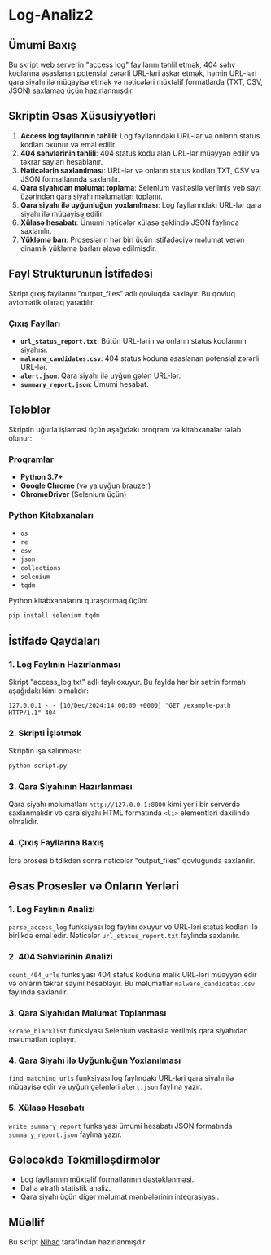 # Log-Analiz2


## Ümumi Baxış
Bu skript web serverin "access log" fayllarını təhlil etmək, 404 səhv kodlarına əsaslanan potensial zərərli URL-ləri aşkar etmək, həmin URL-ləri qara siyahı ilə müqayisə etmək və nəticələri müxtəlif formatlarda (TXT, CSV, JSON) saxlamaq üçün hazırlanmışdır. 

## Skriptin Əsas Xüsusiyyətləri

1. **Access log fayllarının təhlili**: Log fayllarındakı URL-lər və onların status kodları oxunur və emal edilir.
2. **404 səhvlərinin təhlili**: 404 status kodu alan URL-lər müəyyən edilir və təkrar sayları hesablanır.
3. **Nəticələrin saxlanılması**: URL-lər və onların status kodları TXT, CSV və JSON formatlarında saxlanılır.
4. **Qara siyahıdan məlumat toplama**: Selenium vasitəsilə verilmiş veb sayt üzərindən qara siyahı məlumatları toplanır.
5. **Qara siyahı ilə uyğunluğun yoxlanılması**: Log fayllarındakı URL-lər qara siyahı ilə müqayisə edilir.
6. **Xülasə hesabatı**: Ümumi nəticələr xülasə şəklində JSON faylında saxlanılır.
7. **Yükləmə barı**: Proseslərin hər biri üçün istifadəçiyə məlumat verən dinamik yükləmə barları əlavə edilmişdir.

## Fayl Strukturunun İstifadəsi
Skript çıxış fayllarını "output_files" adlı qovluqda saxlayır. Bu qovluq avtomatik olaraq yaradılır.

### Çıxış Faylları
- **`url_status_report.txt`**: Bütün URL-lərin və onların status kodlarının siyahısı.
- **`malware_candidates.csv`**: 404 status koduna əsaslanan potensial zərərli URL-lər.
- **`alert.json`**: Qara siyahı ilə uyğun gələn URL-lər.
- **`summary_report.json`**: Ümumi hesabat.

## Tələblər

Skriptin uğurla işləməsi üçün aşağıdakı proqram və kitabxanalar tələb olunur:

### Proqramlar
- **Python 3.7+**
- **Google Chrome** (və ya uyğun brauzer)
- **ChromeDriver** (Selenium üçün)

### Python Kitabxanaları
- `os`
- `re`
- `csv`
- `json`
- `collections`
- `selenium`
- `tqdm`

Python kitabxanalarını quraşdırmaq üçün:
```bash
pip install selenium tqdm
```

## İstifadə Qaydaları

### 1. Log Faylının Hazırlanması
Skript "access_log.txt" adlı faylı oxuyur. Bu faylda hər bir sətrin formatı aşağıdakı kimi olmalıdır:
```text
127.0.0.1 - - [10/Dec/2024:14:00:00 +0000] "GET /example-path HTTP/1.1" 404
```

### 2. Skripti İşlətmək
Skriptin işə salınması:
```bash
python script.py
```

### 3. Qara Siyahının Hazırlanması
Qara siyahı məlumatları `http://127.0.0.1:8000` kimi yerli bir serverdə saxlanmalıdır və qara siyahı HTML formatında `<li>` elementləri daxilində olmalıdır.

### 4. Çıxış Fayllarına Baxış
İcra prosesi bitdikdən sonra nəticələr "output_files" qovluğunda saxlanılır.

## Əsas Proseslər və Onların Yerləri

### 1. **Log Faylının Analizi**
`parse_access_log` funksiyası log faylını oxuyur və URL-ləri status kodları ilə birlikdə emal edir. Nəticələr `url_status_report.txt` faylında saxlanılır.

### 2. **404 Səhvlərinin Analizi**
`count_404_urls` funksiyası 404 status koduna malik URL-ləri müəyyən edir və onların təkrar sayını hesablayır. Bu məlumatlar `malware_candidates.csv` faylında saxlanılır.

### 3. **Qara Siyahıdan Məlumat Toplanması**
`scrape_blacklist` funksiyası Selenium vasitəsilə verilmiş qara siyahıdan məlumatları toplayır.

### 4. **Qara Siyahı ilə Uyğunluğun Yoxlanılması**
`find_matching_urls` funksiyası log faylındakı URL-ləri qara siyahı ilə müqayisə edir və uyğun gələnləri `alert.json` faylına yazır.

### 5. **Xülasə Hesabatı**
`write_summary_report` funksiyası ümumi hesabatı JSON formatında `summary_report.json` faylına yazır.

## Gələcəkdə Təkmilləşdirmələr
- Log fayllarının müxtəlif formatlarının dəstəklənməsi.
- Daha ətraflı statistik analiz.
- Qara siyahı üçün digər məlumat mənbələrinin inteqrasiyası.

## Müəllif
Bu skript [Nihad](https://github.com/nihad71) tərəfindən hazırlanmışdır.

